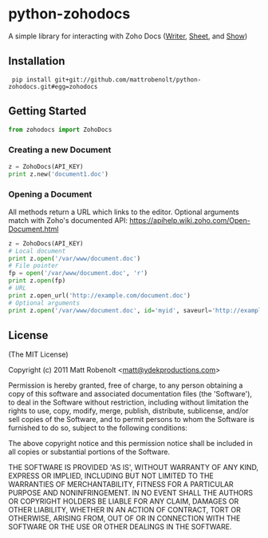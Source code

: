# python-zohodocs
  
  A simple library for interacting with Zoho Docs ([Writer](https://writer.zoho.com/), [Sheet](https://sheet.zoho.com), and [Show](https://show.zoho.com/))

## Installation
  
     pip install git+git://github.com/mattrobenolt/python-zohodocs.git#egg=zohodocs

## Getting Started
  
```python
from zohodocs import ZohoDocs
```

### Creating a new Document
  
```python
z = ZohoDocs(API_KEY)
print z.new('document1.doc')
```

### Opening a Document
  
  All methods return a URL which links to the editor. Optional arguments match with Zoho's documented API: https://apihelp.wiki.zoho.com/Open-Document.html
  
```python
z = ZohoDocs(API_KEY)
# Local document
print z.open('/var/www/document.doc')
# File pointer
fp = open('/var/www/document.doc', 'r')
print z.open(fp)
# URL
print z.open_url('http://example.com/document.doc')
# Optional arguments
print z.open('/var/www/document.doc', id='myid', saveurl='http://example.com/save.php')
```

## License 

(The MIT License)

Copyright (c) 2011 Matt Robenolt &lt;matt@ydekproductions.com&gt;

Permission is hereby granted, free of charge, to any person obtaining
a copy of this software and associated documentation files (the
'Software'), to deal in the Software without restriction, including
without limitation the rights to use, copy, modify, merge, publish,
distribute, sublicense, and/or sell copies of the Software, and to
permit persons to whom the Software is furnished to do so, subject to
the following conditions:

The above copyright notice and this permission notice shall be
included in all copies or substantial portions of the Software.

THE SOFTWARE IS PROVIDED 'AS IS', WITHOUT WARRANTY OF ANY KIND,
EXPRESS OR IMPLIED, INCLUDING BUT NOT LIMITED TO THE WARRANTIES OF
MERCHANTABILITY, FITNESS FOR A PARTICULAR PURPOSE AND NONINFRINGEMENT.
IN NO EVENT SHALL THE AUTHORS OR COPYRIGHT HOLDERS BE LIABLE FOR ANY
CLAIM, DAMAGES OR OTHER LIABILITY, WHETHER IN AN ACTION OF CONTRACT,
TORT OR OTHERWISE, ARISING FROM, OUT OF OR IN CONNECTION WITH THE
SOFTWARE OR THE USE OR OTHER DEALINGS IN THE SOFTWARE.
